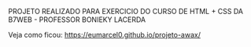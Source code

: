PROJETO REALIZADO PARA EXERCICIO DO CURSO DE HTML + CSS DA B7WEB - PROFESSOR BONIEKY LACERDA


Veja como ficou: https://eumarcel0.github.io/projeto-awax/
